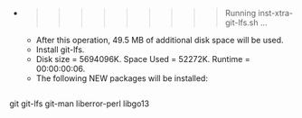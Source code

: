 * >>>>>>>>> Running inst-xtra-git-lfs.sh ...
  * After this operation, 49.5 MB of additional disk space will be used.
  * Install git-lfs.
  * Disk size = 5694096K. Space Used = 52272K. Runtime = 00:00:00:06.
  * The following NEW packages will be installed:
  ```bash
git git-lfs git-man liberror-perl libgo13
  ```
